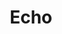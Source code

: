 ---
type: docs
title: "Echo"
linkTitle: "Echo"
description: Detailed information on the Echo conversational component
---